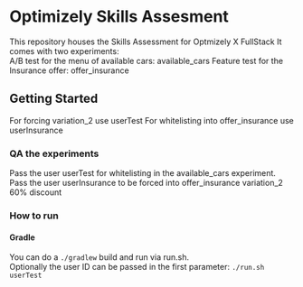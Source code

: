 Optimizely Skills Assesment
===================

This repository houses the Skills Assessment for Optmizely X FullStack
It comes with two experiments:  
A/B test for the menu of available cars: available_cars
Feature test for the Insurance offer: offer_insurance

## Getting Started
For forcing variation_2 use userTest
For whitelisting into offer_insurance use userInsurance

### QA the experiments
Pass the user userTest for whitelisting in the available_cars experiment.
Pass the user userInsurance to be forced into offer_insurance variation_2 60% discount

### How to run

#### Gradle

You can do a ```./gradlew``` build and run via run.sh.  
Optionally the user ID can be passed in the first parameter:
```./run.sh userTest```
